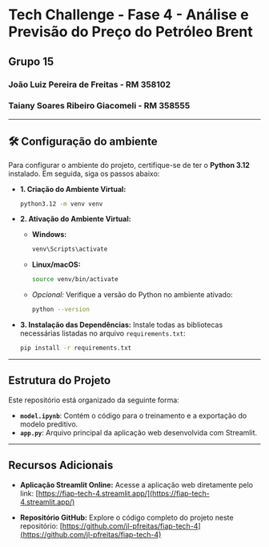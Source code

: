 

# Tech Challenge - Fase 4 - Análise e Previsão do Preço do Petróleo Brent

## Grupo 15
### João Luiz Pereira de Freitas - RM 358102
### Taiany Soares Ribeiro Giacomeli - RM 358555

---

## 🛠️ Configuração do ambiente

Para configurar o ambiente do projeto, certifique-se de ter o **Python 3.12** instalado. Em seguida, siga os passos abaixo:

* **1. Criação do Ambiente Virtual:**
    ```bash
    python3.12 -m venv venv
    ```

* **2. Ativação do Ambiente Virtual:**
    * **Windows:**
        ```bash
        venv\Scripts\activate
        ```
    * **Linux/macOS:**
        ```bash
        source venv/bin/activate
        ```
    * *Opcional:* Verifique a versão do Python no ambiente ativado:
        ```bash
        python --version
        ```

* **3. Instalação das Dependências:**
    Instale todas as bibliotecas necessárias listadas no arquivo `requirements.txt`:
    ```bash
    pip install -r requirements.txt
    ```

---

## Estrutura do Projeto

Este repositório está organizado da seguinte forma:

* **`model.ipynb`**: Contém o código para o treinamento e a exportação do modelo preditivo.
* **`app.py`**: Arquivo principal da aplicação web desenvolvida com Streamlit.

---

## Recursos Adicionais

* **Aplicação Streamlit Online:**
    Acesse a aplicação web diretamente pelo link:
    [https://fiap-tech-4.streamlit.app/](https://fiap-tech-4.streamlit.app/)

* **Repositório GitHub:**
    Explore o código completo do projeto neste repositório:
    [https://github.com/jl-pfreitas/fiap-tech-4](https://github.com/jl-pfreitas/fiap-tech-4)